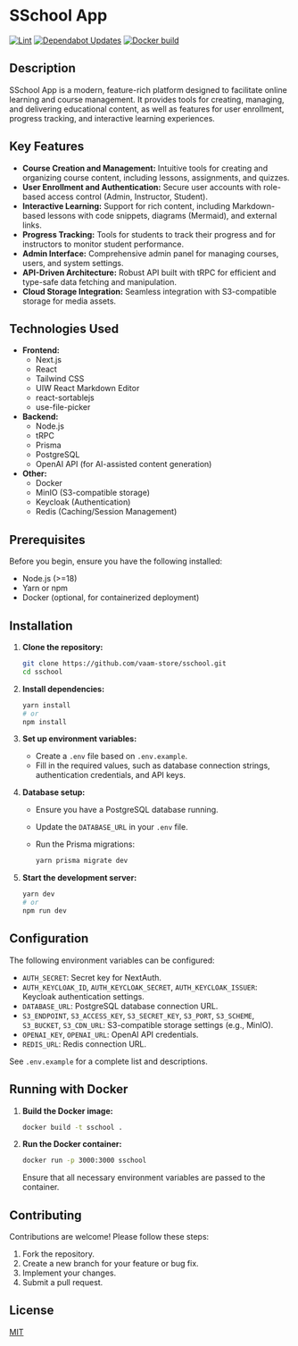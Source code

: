 # SSchool App

[![Lint](https://github.com/vaam-store/sschool/actions/workflows/lint-codebase.yml/badge.svg)](https://github.com/vaam-store/sschool/actions/workflows/lint-codebase.yml)
[![Dependabot Updates](https://github.com/vaam-store/sschool/actions/workflows/dependabot/dependabot-updates/badge.svg)](https://github.com/vaam-store/sschool/actions/workflows/dependabot/dependabot-updates)
[![Docker build](https://github.com/vaam-store/sschool/actions/workflows/build.yml/badge.svg)](https://github.com/vaam-store/sschool/actions/workflows/build.yml)

## Description

SSchool App is a modern, feature-rich platform designed to facilitate online learning and course management. It provides tools for creating, managing, and delivering educational content, as well as features for user enrollment, progress tracking, and interactive learning experiences.

## Key Features

- **Course Creation and Management:** Intuitive tools for creating and organizing course content, including lessons, assignments, and quizzes.
- **User Enrollment and Authentication:** Secure user accounts with role-based access control (Admin, Instructor, Student).
- **Interactive Learning:** Support for rich content, including Markdown-based lessons with code snippets, diagrams (Mermaid), and external links.
- **Progress Tracking:** Tools for students to track their progress and for instructors to monitor student performance.
- **Admin Interface:** Comprehensive admin panel for managing courses, users, and system settings.
- **API-Driven Architecture:** Robust API built with tRPC for efficient and type-safe data fetching and manipulation.
- **Cloud Storage Integration:** Seamless integration with S3-compatible storage for media assets.

## Technologies Used

- **Frontend:**
  - Next.js
  - React
  - Tailwind CSS
  - UIW React Markdown Editor
  - react-sortablejs
  - use-file-picker
- **Backend:**
  - Node.js
  - tRPC
  - Prisma
  - PostgreSQL
  - OpenAI API (for AI-assisted content generation)
- **Other:**
  - Docker
  - MinIO (S3-compatible storage)
  - Keycloak (Authentication)
  - Redis (Caching/Session Management)

## Prerequisites

Before you begin, ensure you have the following installed:

- Node.js (>=18)
- Yarn or npm
- Docker (optional, for containerized deployment)

## Installation

1.  **Clone the repository:**

    ```bash
    git clone https://github.com/vaam-store/sschool.git
    cd sschool
    ```

2.  **Install dependencies:**

    ```bash
    yarn install
    # or
    npm install
    ```

3.  **Set up environment variables:**

    - Create a `.env` file based on `.env.example`.
    - Fill in the required values, such as database connection strings, authentication credentials, and API keys.

4.  **Database setup:**

    - Ensure you have a PostgreSQL database running.
    - Update the `DATABASE_URL` in your `.env` file.
    - Run the Prisma migrations:

      ```bash
      yarn prisma migrate dev
      ```

5.  **Start the development server:**

    ```bash
    yarn dev
    # or
    npm run dev
    ```

## Configuration

The following environment variables can be configured:

- `AUTH_SECRET`: Secret key for NextAuth.
- `AUTH_KEYCLOAK_ID`, `AUTH_KEYCLOAK_SECRET`, `AUTH_KEYCLOAK_ISSUER`: Keycloak authentication settings.
- `DATABASE_URL`: PostgreSQL database connection URL.
- `S3_ENDPOINT`, `S3_ACCESS_KEY`, `S3_SECRET_KEY`, `S3_PORT`, `S3_SCHEME`, `S3_BUCKET`, `S3_CDN_URL`: S3-compatible storage settings (e.g., MinIO).
- `OPENAI_KEY`, `OPENAI_URL`: OpenAI API credentials.
- `REDIS_URL`: Redis connection URL.

See `.env.example` for a complete list and descriptions.

## Running with Docker

1.  **Build the Docker image:**

    ```bash
    docker build -t sschool .
    ```

2.  **Run the Docker container:**

    ```bash
    docker run -p 3000:3000 sschool
    ```

    Ensure that all necessary environment variables are passed to the container.

## Contributing

Contributions are welcome! Please follow these steps:

1.  Fork the repository.
2.  Create a new branch for your feature or bug fix.
3.  Implement your changes.
4.  Submit a pull request.

## License

[MIT](LICENSE)
